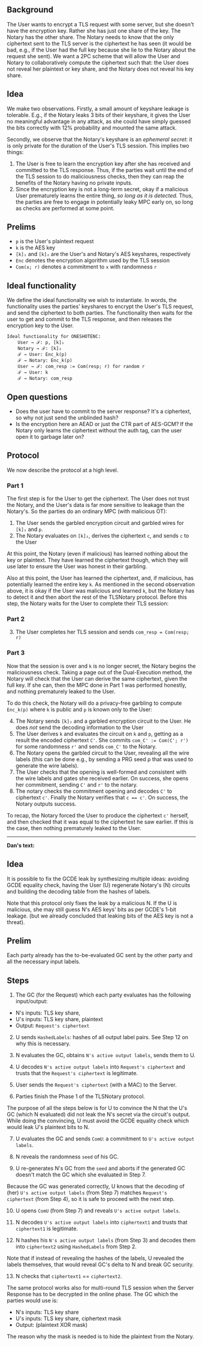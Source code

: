 ## Background

The User wants to encrypt a TLS request with some server, but she doesn't have the encryption key. Rather she has just one share of the key. The Notary has the other share. The Notary needs to know that the only ciphertext sent to the TLS server is the ciphertext he has seen (it would be bad, e.g., if the User had the full key because she lie to the Notary about the request she sent). We want a 2PC scheme that will allow the User and Notary to collaboratively compute the ciphertext such that: the User does not reveal her plaintext or key share, and the Notary does not reveal his key share.

## Idea

We make two observations. Firstly, a small amount of keyshare leakage is tolerable. E.g., if the Notary leaks 3 bits of their keyshare, it gives the User no meaningful advantage in any attack, as she could have simply guessed the bits correctly with 12% probability and mounted the same attack.

Secondly, we observe that the Notary's keyshare is an _ephemeral secret_: it is only private for the duration of the User's TLS session. This implies two things:

1. The User is free to learn the encryption key after she has received and committed to the TLS response. Thus, if the parties wait until the end of the TLS session to do maliciousness checks, then they can reap the benefits of the Notary having no private inputs.
2. Since the encryption key is not a long-term secret, okay if a malicious User prematurely learns the entire thing, _so long as it is detected_. Thus, the parties are free to engage in potentially leaky MPC early on, so long as checks are performed at some point.

## Prelims

* `p` is the User's plaintext request
* `k` is the AES key
* `[k]₁` and `[k]₂` are the User's and Notary's AES keyshares, respectively
* `Enc` denotes the encryption algorithm used by the TLS session
* `Com(x; r)` denotes a commitment to `x` with randomness `r`

## Ideal functionality

We define the ideal functionality we wish to instantiate. In words, the functionality uses the parties' keyshares to encrypt the User's TLS request, and send the ciphertext to both parties. The functionality then waits for the user to get and commit to the TLS response, and then releases the encryption key to the User.
```
Ideal functionality for ONESHOTENC:
    User → ℱ: p, [k]₁
    Notary → ℱ: [k]₂
    ℱ → User: Enc_k(p)
    ℱ → Notary: Enc_k(p)
    User → ℱ: com_resp := Com(resp; r) for random r
    ℱ → User: k
    ℱ → Notary: com_resp
```

## Open questions

* Does the user have to commit to the server response? It's a ciphertext, so why not just send the unblinded hash?
* Is the encryption here an AEAD or just the CTR part of AES-GCM? If the Notary only learns the ciphertext without the auth tag, can the user open it to garbage later on?

## Protocol

We now describe the protocol at a high level.

### Part 1

The first step is for the User to get the ciphertext. The User does not trust the Notary, and the User's data is far more sensitive to leakage than the Notary's. So the parties do an ordinary MPC (with malicious OT):

1. The User sends the garbled encryption circuit and garbled wires for `[k]₁` and `p`.
2. The Notary evaluates on `[k]₂`, derives the ciphertext `c`, and sends `c` to the User

At this point, the Notary (even if malicious) has learned nothing about the key or plaintext. They have learned the ciphertext though, which they will use later to ensure the User was honest in their garbling. 

Also at this point, the User has learned the ciphertext, and, if malicious, has potentially learned the entire key `k`. As mentioned in the second observation above, it is okay if the User was malicious and learned `k`, but the Notary has to detect it and then abort the rest of the TLSNotary protocol. Before this step, the Notary waits for the User to complete their TLS session:

### Part 2

3. The User completes her TLS session and sends `com_resp = Com(resp; r)`

### Part 3

Now that the session is over and `k` is no longer secret, the Notary begins the maliciousness check. Taking a page out of the Dual-Execution method, the Notary will check that the User can derive the same ciphertext, given the full key. If she can, then the MPC done in Part 1 was performed honestly, and nothing prematurely leaked to the User.

To do this check, the Notary will do a privacy-free garbling to compute `Enc_k(p)` where `k` is public and `p` is known only to the User:

4. The Notary sends `[k]₂` and a garbled encryption circuit to the User. He does _not_ send the decoding information to the User
5. The User derives `k` and evaluates the circuit on `k` and `p`, getting as a result the encoded ciphertext `C'`. She commits `com_C' := Com(C'; r')` for some randomness `r'` and sends `com_C'` to the Notary.
6. The Notary opens the garbled circuit to the User, revealing all the wire labels (this can be done e.g., by sending a PRG seed ρ that was used to generate the wire labels).
7. The User checks that the opening is well-formed and consistent with the wire labels and gates she received earlier. On success, she opens her commitment, sending `C'` and `r'` to the notary.
8. The notary checks the commitment opening and decodes `C'` to ciphertext `c'`. Finally the Notary verifies that `c == c'`. On success, the Notary outputs success.

To recap, the Notary forced the User to produce the ciphertext `c'` herself, and then checked that it was equal to the ciphertext he saw earlier. If this is the case, then nothing prematurely leaked to the User.

------------------------------

**Dan's text:**

## Idea

It is possible to fix the GCDE leak by synthesizing multiple ideas: avoiding GCDE equality check, having the User (U) regenerate Notary's (N) circuits and building the decoding table from the hashes of labels.

Note that this protocol only fixes the leak by a malicious N. If the U is malicious, she may still guess N's AES keys' bits as per GCDE's 1-bit leakage. (but we already concluded that leaking bits of the AES key is not a threat).


## Prelim

Each party already has the to-be-evaluated GC sent by the other party and all the necessary input labels.

## Steps

1. The GC (for the Request) which each party evaluates has the following input/output:

- N's inputs: TLS key share,
- U's inputs: TLS key share, plaintext
- Output: `Request's ciphertext`

2. U sends `HashedLabels`: hashes of all output label pairs. See Step 12 on why this is necessary.

3. N evaluates the GC, obtains `N's active output labels`, sends them to U.

4. U decodes `N's active output labels` into `Request's ciphertext` and trusts that the `Request's ciphertext` is legitimate.

5. User sends the `Request's ciphertext` (with a MAC) to the Server.

6. Parties finish the Phase 1 of the TLSNotary protocol.

The purpose of all the steps below is for U to convince the N that the U's GC (which N evaluated) did not leak the N's secret via the circuit's output. While doing the convincing, U must avoid the GCDE equality check which would leak U's plaintext bits to N.

7. U evaluates the GC and sends `ComU`: a commitment to `U's active output labels`. 

8. N reveals the randomness `seed` of his GC.

9. U re-generates N's GC from the `seed` and aborts if the generated GC doesn't match the GC which she evaluated in Step 7.

Because the GC was generated correctly, U knows that the decoding of (her) `U's active output labels` (from Step 7) matches `Request's ciphertext` (from Step 4), so it is safe to proceed with the next step.

10. U opens `ComU` (from Step 7) and reveals `U's active output labels`.

11. N decodes `U's active output labels` into `ciphertext1` and trusts that `ciphertext1` is legitimate.

12. N hashes his `N's active output labels` (from Step 3) and decodes them into `ciphertext2` using `HashedLabels` from Step 2.

Note that if instead of revealing the hashes of the labels, U revealed the labels themselves, that would reveal GC's delta to N and break GC security.

13. N checks that `ciphertext1` == `ciphertext2`.


The same protocol works also for multi-round TLS session when the Server Response has to be decrypted in the online phase.
The GC which the parties would use is:

- N's inputs: TLS key share
- U's inputs: TLS key share, ciphertext mask
- Output: (plaintext XOR mask)

The reason why the mask is needed is to hide the plaintext from the Notary.
